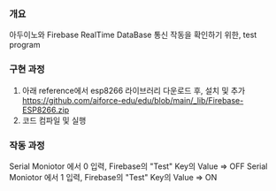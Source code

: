 ### 개요
아두이노와 Firebase RealTime DataBase 통신 작동을 확인하기 위한, test program

### 구현 과정
1. 아래 reference에서 esp8266 라이브러리 다운로드 후, 설치 및 추가
  https://github.com/aiforce-edu/edu/blob/main/_lib/Firebase-ESP8266.zip
2. 코드 컴파일 및 실행

### 작동 과정
Serial Moniotor 에서 0 입력, Firebase의 "Test" Key의 Value => OFF
Serial Moniotor 에서 1 입력, Firebase의 "Test" Key의 Value => ON
